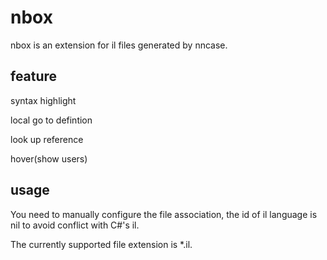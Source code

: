 # nbox

nbox is an extension for il files generated by nncase.

## feature

syntax highlight

local go to defintion

look up reference

hover(show users)

## usage

You need to manually configure the file association, the id of il language is nil to avoid conflict with C#'s il.

The currently supported file extension is *.il.